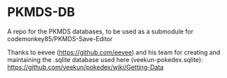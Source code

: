 PKMDS-DB
========

A repo for the PKMDS databases, to be used as a submodule for codemonkey85/PKMDS-Save-Editor

Thanks to eevee (https://github.com/eevee) and his team for creating and maintaining the .sqlite database used here (veekun-pokedex.sqlite): https://github.com/veekun/pokedex/wiki/Getting-Data

